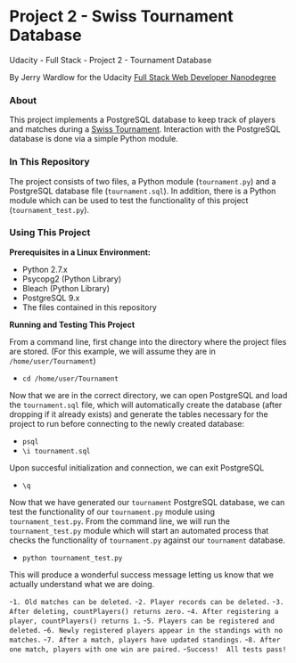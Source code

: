 # Project 2 - Swiss Tournament Database
Udacity - Full Stack - Project 2 - Tournament Database

By Jerry Wardlow for the Udacity [Full Stack Web Developer Nanodegree](https://www.udacity.com/course/full-stack-web-developer-nanodegree--nd004)

### About

This project implements a PostgreSQL database to keep track of players and matches during a [Swiss Tournament](https://en.wikipedia.org/wiki/Swiss-system_tournament). Interaction with the PostgreSQL database is done via a simple Python module.

### In This Repository

The project consists of two files, a Python module (`tournament.py`) and a PostgreSQL database file (`tournament.sql`). In addition, there is a Python module which can be used to test the functionality of this project (`tournament_test.py`).

### Using This Project

**Prerequisites in a Linux Environment:**

* Python 2.7.x
* Psycopg2 (Python Library)
* Bleach (Python Library)
* PostgreSQL 9.x
* The files contained in this repository

**Running and Testing This Project**

From a command line, first change into the directory where the project files are stored. (For this example, we will assume they are in `/home/user/Tournament`)

- `cd /home/user/Tournament`

Now that we are in the correct directory, we can open PostgreSQL and load the `tournament.sql` file, which will automatically create the database (after dropping if it already exists) and generate the tables necessary for the project to run before connecting to the newly created database:

- `psql`
- `\i tournament.sql`

Upon succesful initialization and connection, we can exit PostgreSQL

- `\q`

Now that we have generated our `tournament` PostgreSQL database, we can test the functionality of our `tournament.py` module using `tournament_test.py`. From the command line, we will run the `tournament_test.py` module which will start an automated process that checks the functionality of `tournament.py` against our `tournament` database.

- `python tournament_test.py`

This will produce a wonderful success message letting us know that we actually understand what we are doing.

-`1. Old matches can be deleted.`
-`2. Player records can be deleted.`
-`3. After deleting, countPlayers() returns zero.`
-`4. After registering a player, countPlayers() returns 1.`
-`5. Players can be registered and deleted.`
-`6. Newly registered players appear in the standings with no matches.`
-`7. After a match, players have updated standings.`
-`8. After one match, players with one win are paired.`
-`Success!  All tests pass!`
